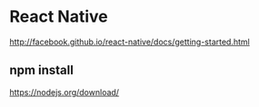 # React Native

http://facebook.github.io/react-native/docs/getting-started.html

## npm install

https://nodejs.org/download/
